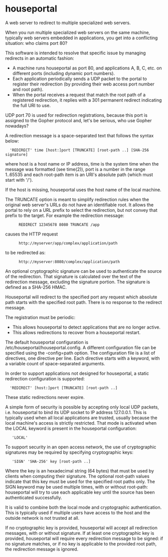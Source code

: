 # houseportal
A web server to redirect to multiple specialized web servers.

When you run multiple specialized web servers on the same machine, typically web servers embedded in applications, you get into a conflicting situation: who claims port 80?

This software is intended to resolve that specific issue by managing redirects in an automatic fashion:
* A machine runs houseportal as port 80, and applications A, B, C, etc. on different ports (including dynamic port numbers).
* Each application periodically sends a UDP packet to the portal to register their redirection (by providing their web access port number and root path).
* When the portal receives a request that match the root path of a registered redirection, it replies with a 301 permanent redirect indicating the full URI to use.

UDP port 70 is used for redirection registrations, because this port is assigned to the Gopher protocol and, let's be serious, who use Gopher nowadays?

A redirection message is a space-separated text that follows the syntax below:

      'REDIRECT' time [host:]port [TRUNCATE] [root-path ..] [SHA-256 signature]
      
where host is a host name or IP address, time is the system time when the message was formatted (see time(2)), port is a number in the range 1..65535 and each root-path item is an URI's absolute path (which must start with '/').

If the host is missing, houseportal uses the host name of the local machine.

The TRUNCATE option is meant to simplify redirection rules when the original web server's URLs do not have an identifiable root. It allows the portal to rely on a URL prefix to select the redirection, but not convey that prefix to the target. For example the redirection message:
```
      REDIRECT 12345678 8080 TRUNCATE /app
```
causes the HTTP request
```
      http://myserver/app/complex/application/path
```
to be redirected as:
```
      http://myserver:8080/complex/application/path
```
An optional cryptographic signature can be used to authenticate the source of the redirection. That signature is calculated over the text of the redirection message, excluding the signature portion. The signature is defined as a SHA-256 HMAC.

Houseportal will redirect to the specified port any request which absolute path starts with the specified root path. There is no response to the redirect message.

The registration must be periodic:
* This allows houseportal to detect applications that are no longer active.
* This allows redirections to recover from a houseportal restart.

The default houseportal configuration is /etc/houseportal/houseportal.config. A different configuration file can be specified using the -config=path option. The configuration file is a list of directives, one directive per line. Each directive starts with a keyword, with a variable count of space-separated arguments.

In order to support applications not designed for houseportal, a static redirection configuration is supported:

      'REDIRECT' [host:]port [TRUNCATE] [root-path ..]

These static redirections never expire.

A simple form of security is possible by accepting only local UDP packets, i.e. houseportal to bind its UDP socket to IP address 127.0.0.1. This is typically used when all local applications are trusted, usually because the local machine's access is strictly restricted. That mode is activated when the LOCAL keyword is present in the houseportal configuration:

       'LOCAL'

To support security in an open access network, the use of cryptographic signatures may be required by specifying cryptographic keys:

       'SIGN' 'SHA-256' key [root-path ..]

Where the key is an hexadecimal string (64 bytes) that must be used by clients when computing their signature. The optional root-path values indicate that this key must be used for the specified root paths only. The SIGN keyword may be used multiple times, with or without root-path: houseportal will try to use each applicable key until the source has been authenticated successfully.

It is valid to combine both the local mode and cryptographic authentication. This is typically used if multiple users have access to the host and the outside network is not trusted at all.

If no cryptographic key is provided, houseportal will accept all redirection messages, with or without signature. If at least one cryptographic key is provided, houseportal will require every redirection message to be signed: if no signature matches, or if no key is applicable to the provided root path, the redirection message is ignored.
